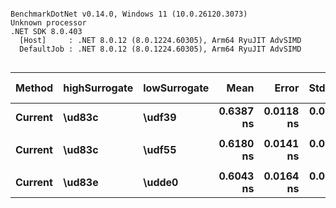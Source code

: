 ```

BenchmarkDotNet v0.14.0, Windows 11 (10.0.26120.3073)
Unknown processor
.NET SDK 8.0.403
  [Host]     : .NET 8.0.12 (8.0.1224.60305), Arm64 RyuJIT AdvSIMD
  DefaultJob : .NET 8.0.12 (8.0.1224.60305), Arm64 RyuJIT AdvSIMD


```
| Method  | highSurrogate | lowSurrogate | Mean      | Error     | StdDev    | Ratio | RatioSD | Allocated | Alloc Ratio |
|-------- |-------------- |------------- |----------:|----------:|----------:|------:|--------:|----------:|------------:|
| **Current** | **\ud83c**        | **\udf39**       | **0.6387 ns** | **0.0118 ns** | **0.0110 ns** |  **1.00** |    **0.02** |         **-** |          **NA** |
|         |               |              |           |           |           |       |         |           |             |
| **Current** | **\ud83c**        | **\udf55**       | **0.6180 ns** | **0.0141 ns** | **0.0125 ns** |  **1.00** |    **0.03** |         **-** |          **NA** |
|         |               |              |           |           |           |       |         |           |             |
| **Current** | **\ud83e**        | **\udde0**       | **0.6043 ns** | **0.0164 ns** | **0.0145 ns** |  **1.00** |    **0.03** |         **-** |          **NA** |
